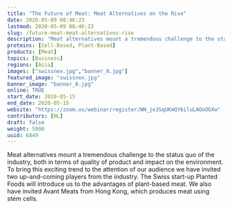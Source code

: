 ```yaml
---
title: "The Future of Meat: Meat Alternatives on the Rise"
date: 2020-05-09 08:46:23
lastmod: 2020-05-09 08:46:23
slug: /future-meat-meat-alternatives-rise
description: "Meat alternatives mount a tremendous challenge to the status quo of the industry, both in terms of quality of product and impact on the environment. To bring this exciting trend to the attention of our audience we have invited two up-and-coming players from the industry. The Swiss start-up Planted Foods will introduce us to the advantages of plant-based meat. We also have invited Avant Meats from Hong Kong, which produces meat using stem cells."
proteins: [Cell-Based, Plant-Based]
products: [Meat]
topics: [Business]
regions: [Asia]
images: ["swissnex.jpg","banner_0.jpg"]
featured_image: "swissnex.jpg"
banner_image: "banner_0.jpg"
online: TRUE
start_date: 2020-05-15
end_date: 2020-05-15
website: "https://zoom.us/webinar/register/WN_je3SqUKmQY6iluLAOoOGXw"
contributors: [NL]
draft: false
weight: 5000
uuid: 6849
---
```

<p>Meat alternatives mount a tremendous challenge to the status quo of the industry, both in terms of quality of product and impact on the environment. To bring this exciting trend to the attention of our audience we have invited two up-and-coming players from the industry. The Swiss start-up Planted Foods will introduce us to the advantages of plant-based meat. We also have invited Avant Meats from Hong Kong, which produces meat using stem cells.</p>
